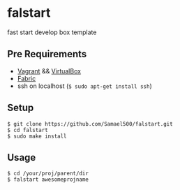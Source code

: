 falstart
========
fast start develop box template

Pre Requirements
----------------

- [Vagrant](https://www.vagrantup.com/downloads.html) && [VirtualBox](https://www.virtualbox.org/wiki/Downloads)
- [Fabric](https://github.com/fabric/fabric)
- ssh on localhost (`$ sudo apt-get install ssh`)

Setup
-----

```
$ git clone https://github.com/Samael500/falstart.git
$ cd falstart
$ sudo make install
```

Usage
-----

```
$ cd /your/proj/parent/dir
$ falstart awesomeprojname
```
